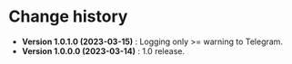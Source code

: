 # Change history

* **Version 1.0.1.0 (2023-03-15)** : Logging only >= warning to Telegram.
* **Version 1.0.0.0 (2023-03-14)** : 1.0 release.